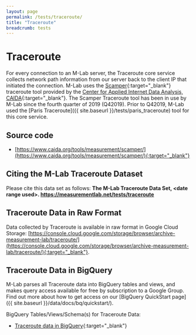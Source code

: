```yaml
---
layout: page
permalink: /tests/traceroute/
title: "Traceroute"
breadcrumb: tests
---
```


# Traceroute

For every connection to an M-Lab server, the Traceroute core service collects network path information from our server back to the client IP that initiated the connection. M-Lab uses the [Scamper](https://www.caida.org/tools/measurement/scamper/){:target="_blank"} traceroute tool provided by the [Center for Applied Internet Data Analysis, CAIDA](https://www.caida.org){:target="_blank"}. The Scamper Traceroute tool has been in use by M-Lab since the fourth quarter of 2019 (Q42019). Prior to Q42019, M-Lab used the [Paris Traceroute]({{ site.baseurl }}/tests/paris_traceroute) tool for this core service.

## Source code

* [https://www.caida.org/tools/measurement/scamper/](https://www.caida.org/tools/measurement/scamper/){:target="_blank"}

## Citing the M-Lab Traceroute Dataset

Please cite this data set as follows: **The M-Lab Traceroute Data Set, &lt;date range used&gt;. https://measurementlab.net/tests/traceroute**

## Traceroute Data in Raw Format

Data collected by Traceroute is available in raw format in Google Cloud Storage: [https://console.cloud.google.com/storage/browser/archive-measurement-lab/traceroute/](https://console.cloud.google.com/storage/browser/archive-measurement-lab/traceroute/){:target="_blank"}.

## Traceroute Data in BigQuery

M-Lab parses all Traceroute data into BigQuery tables and views, and makes query access available for free by subscription to a Google Group. Find out more about how to get access on our [BigQuery QuickStart page]({{ site.baseurl }}/data/docs/bq/quickstart/).

BigQuery Tables/Views/Schema(s) for Traceroute Data:

* [Traceroute data in BigQuery](https://console.cloud.google.com/bigquery?project=measurement-lab&p=measurement-lab&d=aggregate&t=traceroute&page=table){:target="_blank"}
